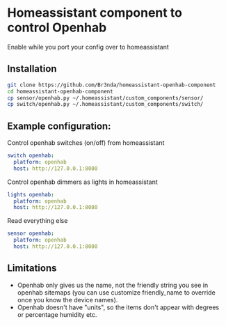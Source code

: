 # Homeassistant component to control Openhab
Enable while you port your config over to homeassistant

## Installation

```bash
git clone https://github.com/Br3nda/homeassistant-openhab-component
cd homeassistant-openhab-component
cp sensor/openhab.py ~/.homeassistant/custom_components/sensor/
cp switch/openhab.py ~/.homeassistant/custom_components/switch/
```

## Example configuration:

Control openhab switches (on/off) from homeassistant
```yml
switch openhab:
  platform: openhab
  host: http://127.0.0.1:8080
```

Control openhab dimmers as lights in homeassistant
```yml
lights openhab:
  platform: openhab
  host: http://127.0.0.1:8080
```

Read everything else
```yml
sensor openhab:
  platform: openhab
  host: http://127.0.0.1:8080
```

## Limitations
* Openhab only gives us the name, not the friendly string you see in openhab sitemaps (you can use customize friendly_name to override once you know the device names).
* Openhab doesn't have "units", so the items don't appear with degrees or percentage humidity etc.
